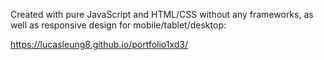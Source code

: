 Created with pure JavaScript and HTML/CSS without any frameworks, as well as responsive design for mobile/tablet/desktop:

https://lucasleung8.github.io/portfolio1xd3/
